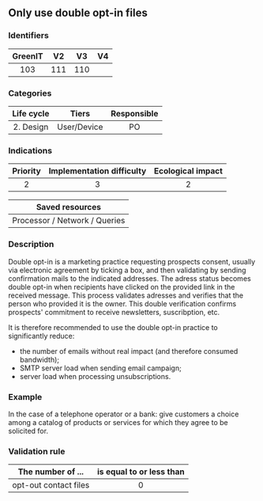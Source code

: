 ## Only use double opt-in files

### Identifiers

| GreenIT |  V2  |  V3  |  V4  |
|:-------:|:----:|:----:|:----:|
|  103    | 111  | 110  |      |

### Categories

| Life cycle |  Tiers  |  Responsible  |
|:---------:|:----:|:----:|
| 2. Design | User/Device | PO |

### Indications

| Priority |      Implementation difficulty       |  Ecological impact    |
|:-------------------:|:-------------------------:|:---------------------:|
| 2 | 3 | 2 |

|Saved resources                                    |
|:----------------------------------------------------------:|
|  Processor / Network / Queries |

### Description

Double opt-in is a marketing practice requesting prospects consent, usually via electronic agreement by ticking a box, and then validating by sending confirmation mails to the indicated addresses. The adress status becomes double opt-in when recipients have clicked on the provided link in the received message. This process validates adresses and verifies that the person who provided it is the owner. This double verification confirms prospects' commitment to receive newsletters, suscribption, etc.

It is therefore recommended to use the double opt-in practice to significantly reduce:
- the number of emails without real impact (and therefore consumed bandwidth);
- SMTP server load when sending email campaign;
- server load when processing unsubscriptions.

### Example

In the case of a telephone operator or a bank: give customers a choice among a catalog of products or services for which they agree to be solicited for.

### Validation rule

| The number of ...     | is equal to or less than   |  
|-------------------|:-------------------------:|
|  opt-out contact files | 0  |
